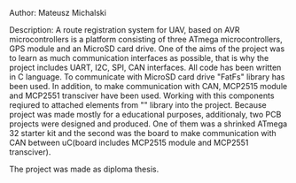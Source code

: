Author: Mateusz Michalski

Description:
A route registration system for UAV, based on AVR microcontrollers is a platform consisting of three ATmega microcontrollers, GPS module and an MicroSD card drive. One of the aims of the project was to learn as much communication interfaces as possible, that is why the project includes UART, I2C, SPI, CAN interfaces. All code has been written in C language. To communicate with MicroSD card drive "FatFs" library has been used. In addition, to make communication with CAN, MCP2515 module and MCP2551 transciver have been used. Working with this components reqiured to attached elements from "" library into the project.
Because project was made mostly for a educational purposes, additionaly, two PCB projects were designed and produced. One of them was a shrinked ATmega 32 starter kit and the second was the board to make communication with CAN between uC(board includes MCP2515 module and MCP2551 transciver).

The project was made as diploma thesis.

